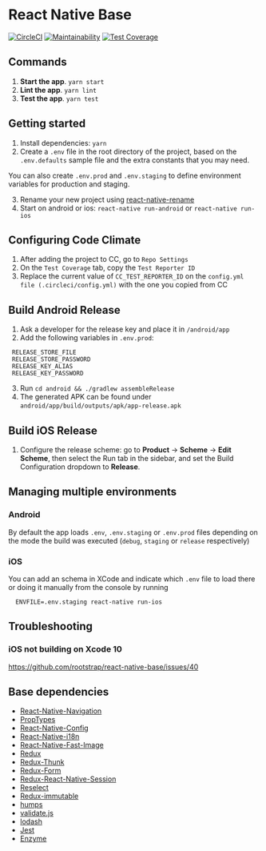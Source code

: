 # React Native Base

[![CircleCI](https://circleci.com/gh/rootstrap/react-native-base.svg?style=shield)](https://circleci.com/gh/rootstrap/react-native-base)
[![Maintainability](https://api.codeclimate.com/v1/badges/8bb29bcea21bb5dda316/maintainability)](https://codeclimate.com/github/rootstrap/react-native-base/maintainability)
[![Test Coverage](https://api.codeclimate.com/v1/badges/8bb29bcea21bb5dda316/test_coverage)](https://codeclimate.com/github/rootstrap/react-native-base/test_coverage)

## Commands
1. **Start the app**. `yarn start`
2. **Lint the app**. `yarn lint`
3. **Test the app**. `yarn test`

## Getting started
1. Install dependencies: `yarn`
2. Create a `.env` file in the root directory of the project, based on the `.env.defaults` sample file and the extra constants that you may need.

You can also create `.env.prod` and `.env.staging` to define environment variables for production and staging.

3. Rename your new project using [react-native-rename](https://github.com/junedomingo/react-native-rename)
4. Start on android or ios: `react-native run-android` or `react-native run-ios`

## Configuring Code Climate
1. After adding the project to CC, go to `Repo Settings`
2. On the `Test Coverage` tab, copy the `Test Reporter ID`
3. Replace the current value of `CC_TEST_REPORTER_ID` on the `config.yml file (.circleci/config.yml)` with the one you copied from CC

## Build Android Release
1. Ask a developer for the release key and place it in `/android/app`
2. Add the following variables in `.env.prod`:
 ```
  RELEASE_STORE_FILE
  RELEASE_STORE_PASSWORD
  RELEASE_KEY_ALIAS
  RELEASE_KEY_PASSWORD
  ```
3. Run `cd android && ./gradlew assembleRelease`
4. The generated APK can be found under `android/app/build/outputs/apk/app-release.apk`

## Build iOS Release
1. Configure the release scheme: go to **Product** -> **Scheme** -> **Edit Scheme**, then select the Run tab in the sidebar, and set the Build Configuration dropdown to **Release**.

## Managing multiple environments

### Android

By default the app loads `.env`, `.env.staging` or `.env.prod` files depending on the mode the build was executed (`debug`, `staging` or `release` respectively)

### iOS

You can add an schema in XCode and indicate which `.env` file to load there or doing it manually from the console by running

```
  ENVFILE=.env.staging react-native run-ios
```

## Troubleshooting

### iOS not building on Xcode 10

https://github.com/rootstrap/react-native-base/issues/40

## Base dependencies
- [React-Native-Navigation](https://github.com/wix/react-native-navigation)
- [PropTypes](https://github.com/facebook/prop-types)
- [React-Native-Config](https://github.com/luggit/react-native-config)
- [React-Native-i18n](https://github.com/AlexanderZaytsev/react-native-i18n)
- [React-Native-Fast-Image](https://github.com/DylanVann/react-native-fast-image)
- [Redux](https://github.com/reduxjs/redux)
- [Redux-Thunk](https://github.com/reduxjs/redux-thunk)
- [Redux-Form](https://github.com/erikras/redux-form)
- [Redux-React-Native-Session](https://github.com/bernabe9/redux-react-native-session)
- [Reselect](https://github.com/reduxjs/reselect)
- [Redux-immutable](https://github.com/gajus/redux-immutable)
- [humps](https://github.com/domchristie/humps)
- [validate.js](https://github.com/ansman/validate.js)
- [lodash](https://github.com/lodash/lodash)
- [Jest](https://github.com/facebook/jest)
- [Enzyme](https://github.com/airbnb/enzyme)

